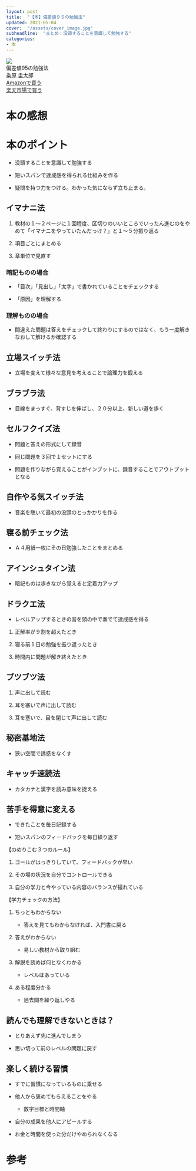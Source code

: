 ```yaml
---
layout: post
title:  "【本】偏差値９５の勉強法"
updated: 2021-05-04
cover:  "/assets/cover_image.jpg"
subheadline:  "まとめ：没頭することを意識して勉強する"
categories: 
- 本
---
```


<div id="affili-box">
    <div class="afi-image">
        <img src="https://m.media-amazon.com/images/P/B0842F6YV4.01._SCLZZZZZZZ_SX500_.jpg" style="border: none;">
    </div>
    <div id="afi-info">
        <div class="afi-link">偏差値95の勉強法</div>
        <div class="afi-detail">粂原 圭太郎
        </div>
        <div id="link-button">
            <div class="acite-twobtn">
                <a target="_blank" href="https://www.amazon.co.jp/gp/product/4478110069/ref=as_li_tl?ie=UTF8&camp=247&creative=1211&creativeASIN=4478110069&linkCode=as2&tag=kurutasu-22&linkId=864bfc1de0c5f4d80e996259a07eea21">Amazonで買う</a>
            </div>
            <div class="bcite-twobtn">
                <a href="https://hb.afl.rakuten.co.jp/ichiba/1f080676.3bc9372a.1f080677.0ab4bda0/?pc=https%3A%2F%2Fitem.rakuten.co.jp%2Fbook%2F8833512%2F&link_type=hybrid_url&ut=eyJwYWdlIjoiaXRlbSIsInR5cGUiOiJoeWJyaWRfdXJsIiwic2l6ZSI6IjI0MHgyNDAiLCJuYW0iOjEsIm5hbXAiOiJyaWdodCIsImNvbSI6MSwiY29tcCI6ImRvd24iLCJwcmljZSI6MCwiYm9yIjoxLCJjb2wiOjEsImJidG4iOjEsInByb2QiOjAsImFtcCI6ZmFsc2V9" target="_blank">楽天市場で買う
                </a>
            </div>
        </div>
    </div>
</div>

# 本の感想

# 本のポイント

* 没頭することを意識して勉強する

* 短いスパンで達成感を得られる仕組みを作る

* 疑問を持つ力をつける。わかった気にならず立ち止まる。

## イマナニ法

1. 教材の１～２ページに１回程度、区切りのいいところでいったん進むのをやめて「イマナニをやっていたんだっけ？」と１～５分振り返る

1. 項目ごとにまとめる

1. 章単位で見直す

### 暗記ものの場合

* 「目次」「見出し」「太字」で書かれていることをチェックする

* 「原因」を理解する

### 理解ものの場合

* 間違えた問題は答えをチェックして終わりにするのではなく、もう一度解きなおして解けるか確認する

## 立場スイッチ法

* 立場を変えて様々な意見を考えることで論理力を鍛える

## ブラブラ法

* 目線をまっすぐ、背すじを伸ばし、２０分以上、新しい道を歩く

## セルフクイズ法

* 問題と答えの形式にして録音

* 同じ問題を３回で１セットにする

* 問題を作りながら覚えることがインプットに、録音することでアウトプットとなる

## 自作やる気スイッチ法

* 音楽を聴いて最初の没頭のとっかかりを作る

## 寝る前チェック法

* Ａ４用紙一枚にその日勉強したことをまとめる

## アインシュタイン法

* 暗記ものは歩きながら覚えると定着力アップ

## ドラクエ法

* レベルアップするときの音を頭の中で奏でて達成感を得る

1. 正解率が９割を超えたとき

1. 寝る前１日の勉強を振り返ったとき

1. 時間内に問題が解き終えたとき

## ブツブツ法

1. 声に出して読む

1. 耳を塞いで声に出して読む

1. 耳を塞いで、目を閉じて声に出して読む

## 秘密基地法

* 狭い空間で誘惑をなくす

## キャッチ速読法

* カタカナと漢字を読み意味を捉える

## 苦手を得意に変える

* できたことを毎日記録する

* 短いスパンのフィードバックを毎日繰り返す

【のめりこむ３つのルール】

1. ゴールがはっきりしていて、フィードバックが早い

1. その場の状況を自分でコントロールできる

1. 自分の学力と今やっている内容のバランスが撮れている

【学力チェックの方法】

1. ちっともわからない

    * 答えを見てもわからなければ、入門書に戻る

1. 答えがわからない

    * 易しい教材から取り組む

1. 解説を読めば何となくわかる

    * レベルはあっている

1. ある程度分かる

    * 過去問を繰り返しやる

## 読んでも理解できないときは？

* とりあえず先に進んでしまう

* 思い切って前のレベルの問題に戻す

## 楽しく続ける習慣

* すでに習慣になっているものに乗せる

* 他人から褒めてもらえることをやる

    * 数字目標と時間軸

* 自分の成果を他人にアピールする

* お金と時間を使った分だけやめられなくなる

# 参考


